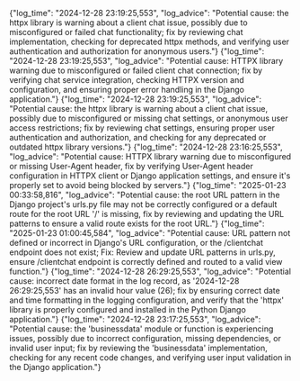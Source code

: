 {"log_time": "2024-12-28 23:19:25,553", "log_advice": "Potential cause: the httpx library is warning about a client chat issue, possibly due to misconfigured or failed chat functionality; fix by reviewing chat implementation, checking for deprecated httpx methods, and verifying user authentication and authorization for anonymous users."}
{"log_time": "2024-12-28 23:19:25,553", "log_advice": "Potential cause: HTTPX library warning due to misconfigured or failed client chat connection; fix by verifying chat service integration, checking HTTPX version and configuration, and ensuring proper error handling in the Django application."}
{"log_time": "2024-12-28 23:19:25,553", "log_advice": "Potential cause: the httpx library is warning about a client chat issue, possibly due to misconfigured or missing chat settings, or anonymous user access restrictions; fix by reviewing chat settings, ensuring proper user authentication and authorization, and checking for any deprecated or outdated httpx library versions."}
{"log_time": "2024-12-28 23:16:25,553", "log_advice": "Potential cause: HTTPX library warning due to misconfigured or missing User-Agent header, fix by verifying User-Agent header configuration in HTTPX client or Django application settings, and ensure it's properly set to avoid being blocked by servers."}
{"log_time": "2025-01-23 00:33:58,816", "log_advice": "Potential cause: the root URL pattern in the Django project's urls.py file may not be correctly configured or a default route for the root URL '/' is missing, fix by reviewing and updating the URL patterns to ensure a valid route exists for the root URL."}
{"log_time": "2025-01-23 01:00:45,584", "log_advice": "Potential cause: URL pattern not defined or incorrect in Django's URL configuration, or the /clientchat endpoint does not exist; Fix: Review and update URL patterns in urls.py, ensure /clientchat endpoint is correctly defined and routed to a valid view function."}
{"log_time": "2024-12-28 26:29:25,553", "log_advice": "Potential cause: incorrect date format in the log record, as '2024-12-28 26:29:25,553' has an invalid hour value (26); fix by ensuring correct date and time formatting in the logging configuration, and verify that the 'httpx' library is properly configured and installed in the Python Django application."}
{"log_time": "2024-12-28 23:17:25,553", "log_advice": "Potential cause: the 'businessdata' module or function is experiencing issues, possibly due to incorrect configuration, missing dependencies, or invalid user input; fix by reviewing the 'businessdata' implementation, checking for any recent code changes, and verifying user input validation in the Django application."}
